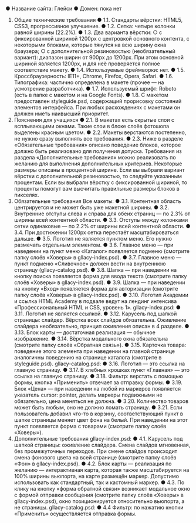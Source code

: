 ● Название сайта: Глейси
● Домен: пока нет
1. Общие технические требования
● 1.1. Стандарты вёрстки: HTML5, CSS3, прогрессивное улучшение.
● 1.2. Сетка: четыре колонки равной ширины (22.2%).
● 1.3. Два варианта вёрстки:
○ с фиксированной шириной 1200px с центровкой основного контента, с
некоторыми блоками, которые тянутся на всю ширину окна браузера;
○ с дополнительной резиновостью (необязательный вариант): диапазон ширин
от 900px до 1200px. При этом основной шириной является 1200px, и для неё
проверяется полное соответствие макету.
● 1.4. Используемые фреймворки: нет.
● 1.5. Кроссбраузерность: IE11+, Chrome, Firefox, Opera, Safari.
● 1.6. Типографика: частично определена в макете (прочее — на усмотрение
разработчика).
● 1.7. Используемый шрифт: Roboto (есть в папке с макетом и на Google Fonts).
● 1.8. С макетом предоставлен styleguide.psd, содержащий прорисовку состояний
элементов интерфейса. При любых расхождениях с макетами он должен иметь
наивысший приоритет.
2. Пояснения для учащихся
● 2.1. В макетах есть скрытые слои с всплывающими окнами. Такие слои в блоке
слоёв фотошопа выделены красным цветом.
● 2.2. Макеты верстаются постепенно, не нужно сразу выполнять все требования.
● 2.3. Ниже в разделе «Обязательные требования» описано поведение блоков,
которое должно быть реализовано для получения допуска. Требования из раздела
«Дополнительные требования» можно реализовать по желанию для выполнения
дополнительных критериев. Некоторые размеры описаны в процентной ширине.
Если вы выбрали вариант вёрстки с дополнительной резиновостью, то следуйте
указанным процентам. Если вы выбрали вёрстку с фиксированной шириной, то
проценты помогут вам высчитать правильные размеры блоков в пикселях.
3. Обязательные требования
Все макеты:
● 3.1. Контентная область центрируется и не может быть уже макетной ширины.
● 3.2. Внутренние отступы слева и справа для обеих страниц — по 2.3% от ширины
всей контентной области.
● 3.3. Отступы между колонками сетки одинаковые — по 2.2% от ширины всей
контентной области.
● 3.4. При достижении 1200px сетка перестаёт масштабироваться дальше.
● 3.5. Логотип не является пунктом меню. Его нужно размечать отдельным
элементом.
● 3.6. Главное меню — при наведении на пункт меню «Каталог» появляется подменю
(смотрите папку слоёв «Ховеры» в gllacy-index.psd).
● 3.7. Главное меню — пункт подменю «Сливочное» должен вести на внутреннюю
страницу (gllacy-catalog.psd).
● 3.8. Шапка — при наведении на кнопку поиска появляется форма для ввода текста
(смотрите папку слоёв «Ховеры» в gllacy-index.psd).
● 3.9. Шапка — при наведении на кнопку «Вход» появляется форма для авторизации
(смотрите папку слоёв «Ховеры» в gllacy-index.psd).
● 3.10. Логотип Академии и ссылка HTML Academy в подвале ведут на лендинг
интенсива «Профессиональный HTML и CSS, уровень 1».
gllacy-index.psd:
● 3.11. Логотип не является ссылкой.
● 3.12. Карусель под шапкой страницы: слайдер. Вёрстка всех слайдов обязательна.
Оживление слайдера необязательно, принцип оживления описан в 4 разделе.
● 3.13. Блок карты — достаточная реализация — обычное изображение.
● 3.14. Вёрстка модального окна обязательна (смотрите папку слоёв «Обратная
связь»).
● 3.15. Карточка товара: поведение этого элемента при наведении на главной
странице аналогичны поведению на странице каталога (смотрите в styleguide.psd).
gllacy-catalog.psd:
● 3.16. Логотип — это ссылка на главную страницу.
● 3.17. В хлебных крошках пункт «Главная» — это ссылка на главную страницу.
● 3.18. Фильтр: верстать с помощью формы, кнопка «Применить» отвечает за
отправку формы.
● 3.19. Блок «Цена» — при наведении на любой из маркеров появляется указатель
cursor: pointer, делать маркеры подвижными не обязательно, цена меняться не
должна.
● 3.20. Количество товаров может быть любым, оно не должно ломать страницу.
● 3.21. Если пользователь добавил что-то в корзину, соответствующий пункт в шапке
страницы меняет цвет фона на белый. При наведении на этот пункт появляется
форма с товарами (смотрите папку слоёв «Ховеры»).
4. Дополнительные требования
gllacy-index.psd:
● 4.1. Карусель под шапкой страницы: оживление слайдера. Cмена слайдов
мгновенная, без промежуточных переходов. При смене слайдов происходит смена
фонового цвета на всей странице (смотрите папку слоёв «Фон» в gllacy-index.psd).
● 4.2. Блок карты — реализация по желанию — интерактивная карта, которая также
масштабируется на 100% ширины вьюпорта, на карте размещён маркер. Допустимо
использовать как стандартный, так и кастомный маркер.
● 4.3. По клику на кнопку «форма обратной связи» возникает модальное окно с
формой отправки сообщения (смотрите папку слоёв «Ховеры» в gllacy-index.psd),
окно позиционируется относительно вьюпорта, а не страницы.
gllacy-catalog.psd:
● 4.4 Фильтр: по нажатию кнопки «Применить» осуществляется отправка формы.